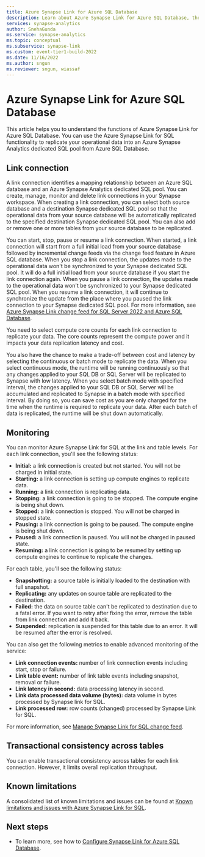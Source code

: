 ```yaml
---
title: Azure Synapse Link for Azure SQL Database
description: Learn about Azure Synapse Link for Azure SQL Database, the link connection, and monitoring the Synapse Link. 
services: synapse-analytics 
author: SnehaGunda
ms.service: synapse-analytics 
ms.topic: conceptual
ms.subservice: synapse-link
ms.custom: event-tier1-build-2022
ms.date: 11/16/2022
ms.author: sngun
ms.reviewer: sngun, wiassaf
---
```


# Azure Synapse Link for Azure SQL Database

This article helps you to understand the functions of Azure Synapse Link for Azure SQL Database. You can use the Azure Synapse Link for SQL functionality to replicate your operational data into an Azure Synapse Analytics dedicated SQL pool from Azure SQL Database.

## Link connection

A link connection identifies a mapping relationship between an Azure SQL database and an Azure Synapse Analytics dedicated SQL pool. You can create, manage, monitor and delete link connections in your Synapse workspace. When creating a link connection, you can select both source database and a destination Synapse dedicated SQL pool so that the operational data from your source database will be automatically replicated to the specified destination Synapse dedicated SQL pool. You can also add or remove one or more tables from your source database to be replicated.

You can start, stop, pause or resume a link connection. When started, a link connection will start from a full initial load from your source database followed by incremental change feeds via the change feed feature in Azure SQL database. When you stop a link connection, the updates made to the operational data won't be synchronized to your Synapse dedicated SQL pool. It will do a full initial load from your source database if you start the link connection again. When you pause a link connection, the updates made to the operational data won't be synchronized to your Synapse dedicated SQL pool. When you resume a link connection, it will continue to synchronize the update from the place where you paused the link connection to your Synapse dedicated SQL pool. For more information, see [Azure Synapse Link change feed for SQL Server 2022 and Azure SQL Database](/sql/sql-server/synapse-link/synapse-link-sql-server-change-feed).

You need to select compute core counts for each link connection to replicate your data. The core counts represent the compute power and it impacts your data replication latency and cost.

You also have the chance to make a trade-off between cost and latency by selecting the continuous or batch mode to replicate the data.  When you select continuous mode, the runtime will be running continuously so that any changes applied to your SQL DB or SQL Server will be replicated to Synapse with low latency. When you select batch mode with specified interval, the changes applied to your SQL DB or SQL Server will be accumulated and replicated to Synapse in a batch mode with specified interval.  By doing so, you can save cost as you are only charged for the time when the runtime is required to replicate your data. After each batch of data is replicated, the runtime will be shut down automatically.

## Monitoring

You can monitor Azure Synapse Link for SQL at the link and table levels. For each link connection, you'll see the following status:

* **Initial:** a link connection is created but not started. You will not be charged in initial state.
* **Starting:** a link connection is setting up compute engines to replicate data.
* **Running:** a link connection is replicating data.
* **Stopping:** a link connection is going to be stopped. The compute engine is being shut down. 
* **Stopped:** a link connection is stopped. You will not be charged in stopped state.
* **Pausing:** a link connection is going to be paused. The compute engine is being shut down. 
* **Paused:** a link connection is paused. You will not be charged in paused state.
* **Resuming:** a link connection is going to be resumed by setting up compute engines to continue to replicate the changes.

For each table, you'll see the following status:

* **Snapshotting:** a source table is initially loaded to the destination with full snapshot.
* **Replicating:** any updates on source table are replicated to the destination.
* **Failed:** the data on source table can't be replicated to destination due to a fatal error. If you want to retry after fixing the error, remove the table from link connection and add it back.
* **Suspended:** replication is suspended for this table due to an error. It will be resumed after the error is resolved. 

You can also get the following metrics to enable advanced monitoring of the service:

* **Link connection events:** number of link connection events including start, stop or failure.
* **Link table event:** number of link table events including snapshot, removal or failure.
* **Link latency in second:** data processing latency in second.
* **Link data processed data volume (bytes):** data volume in bytes processed by Synapse link for SQL.
* **Link processed row:** row counts (changed) processed by Synapse Link for SQL.

For more information, see [Manage Synapse Link for SQL change feed](/sql/sql-server/synapse-link/synapse-link-sql-server-change-feed-manage).

## Transactional consistency across tables

You can enable transactional consistency across tables for each link connection. However, it limits overall replication throughput.

## <a name="known-issues"></a>Known limitations

A consolidated list of known limitations and issues can be found at [Known limitations and issues with Azure Synapse Link for SQL](synapse-link-for-sql-known-issues.md).

## Next steps

* To learn more, see how to [Configure Synapse Link for Azure SQL Database](connect-synapse-link-sql-database.md).
